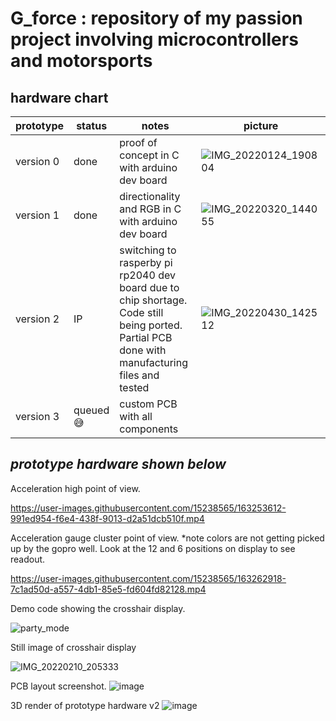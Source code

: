 # G_force : repository of my passion project involving microcontrollers and motorsports

## hardware chart
prototype | status | notes | picture |
---|---|---| --- | 
version 0 | done | proof of concept in C with arduino dev board | ![IMG_20220124_190804](https://user-images.githubusercontent.com/15238565/168453909-ffb208f8-b07a-477e-aacd-be832058d9f6.jpg)
version 1 | done | directionality and RGB in C with arduino dev board |![IMG_20220320_144055](https://user-images.githubusercontent.com/15238565/168453944-0ed86aa2-5a48-4a4a-b667-b68f802de23c.jpg)
version 2 | IP | switching to rasperby pi rp2040  dev board due to chip shortage. Code still being ported. Partial PCB done with manufacturing files and tested | ![IMG_20220430_142512](https://user-images.githubusercontent.com/15238565/168454041-7fbbf34b-aeca-4795-a769-d8a8bec1ed3d.jpg)    
version 3| queued 😅 | custom PCB with all components |  

*prototype hardware shown below*
---


Acceleration high point of view.

https://user-images.githubusercontent.com/15238565/163253612-991ed954-f6e4-438f-9013-d2a51dcb510f.mp4


Acceleration gauge cluster point of view.
*note colors are not getting picked up by the gopro well. Look at the 12 and 6 positions on display to see readout.

https://user-images.githubusercontent.com/15238565/163262918-7c1ad50d-a557-4db1-85e5-fd604fd82128.mp4


Demo code showing the crosshair display.

![party_mode](https://user-images.githubusercontent.com/15238565/161186070-4aa78e2f-fee7-4fa3-a546-1355863cc10d.gif)



Still image of crosshair display

![IMG_20220210_205333](https://user-images.githubusercontent.com/15238565/161184330-d0e52e1b-9fe0-4f9d-ba33-4c6a533f282b.jpg)

PCB layout screenshot.
![image](https://user-images.githubusercontent.com/15238565/163488613-ce0fa6c1-1f48-4058-8d25-08c9e6e8b0bc.png)

3D render of prototype hardware v2
![image](https://user-images.githubusercontent.com/15238565/163489065-c497ae97-4332-4c49-809c-80c2d04b8a0a.png)
